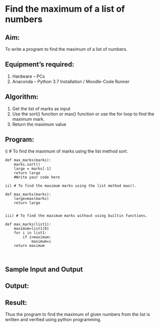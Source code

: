 # Find the maximum of a list of numbers
## Aim:
To write a program to find the maximum of a list of numbers.
## Equipment’s required:
1.	Hardware – PCs
2.	Anaconda – Python 3.7 Installation / Moodle-Code Runner
## Algorithm:
1.	Get the list of marks as input
2.	Use the sort() function or max() function or use the for loop to find the maximum mark.
3.	Return the maximum value
## Program:

i)	# To find the maximum of marks using the list method sort.
```
def max_marks(marks):
    marks.sort()
    large = marks[-1]
    return large
    #Write your code here

ii)	# To find the maximum marks using the list method max().

def max_marks(marks):
    large=max(marks)
    return large


iii) # To find the maximum marks without using builtin functions.

def max_marks(list1):
    maximum=list1[0]
    for i in list1:
        if i>maximum:
            maximum=i
    return maximum



```
## Sample Input and Output


## Output:

## Result:
Thus the program to find the maximum of given numbers from the list is written and verified using python programming.